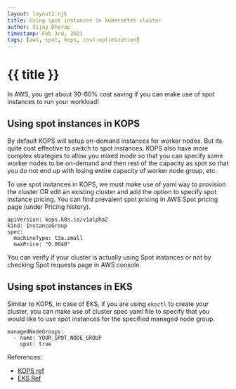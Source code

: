 ```yaml
---
layout: layout2.njk
title: Using spot instances in kubernetes cluster
author: Vijay Dharap
timestamp: Feb 3rd, 2021
tags: [aws, spot, kops, cost-optimization]
---
```


# {{ title }}

In AWS, you get about 30-60% cost saving if you can make use of spot instances to run your workload!

## Using spot instances in KOPS
By default KOPS will setup on-demand instances for worker nodes. But its quite cost effective to switch to spot instances. KOPS also have more complex strategies to allow you mixed mode so that you can specify some worker nodes to be on-demand and then rest of the capacity as spot so that you do not end up with losing entire capacity of worker node group, etc.

To use spot instances in KOPS, we must make use of yaml way to provision the cluster OR edit an existing cluster and add the option to specify spot instance pricing. You can find prevalent spot pricing in AWS Spot pricing page (under Pricing history).

``` yaml/4
apiVersion: kops.k8s.io/v1alpha2
kind: InstanceGroup
spec:
  machineType: t3a.small
  maxPrice: "0.0040"
```

You can verify if your cluster is actually using Spot instances or not by checking Spot requests page in AWS console.

## Using spot instances in EKS
Similar to KOPS, in case of EKS, if you are using `eksctl` to create your cluster, you can make use of cluster spec yaml file to specify that you would like to use spot instances for the specified managed node group.

``` yaml/2
managedNodeGroups:
  - name: YOUR_SPOT_NODE_GROUP
    spot: true
```


References:
* [KOPS ref](https://onica.com/blog/devops/aws-spot-instances-with-kubernetes-kops/)
* [EKS Ref](https://aws.amazon.com/blogs/containers/amazon-eks-now-supports-provisioning-and-managing-ec2-spot-instances-in-managed-node-groups/)